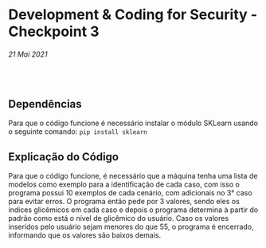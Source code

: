 # Development & Coding for Security - Checkpoint 3
###### 21 Mai 2021
&nbsp;

## Dependências
Para que o código funcione é necessário instalar o módulo SKLearn usando o seguinte comando: ```pip install sklearn```

## Explicação do Código
Para que o código funcione, é necessário que a máquina tenha uma lista de modelos como exemplo para a identificação de cada caso, com isso o programa possui 10 exemplos de cada cenário, com adicionais no 3° caso para evitar erros. O programa então pede por 3 valores, sendo eles os índices glicêmicos em cada caso e depois o programa determina à partir do padrão como está o nível de glicêmico do usuário. Caso os valores inseridos pelo usuário sejam menores do que 55, o programa é encerrado, informando que os valores são baixos demais.
